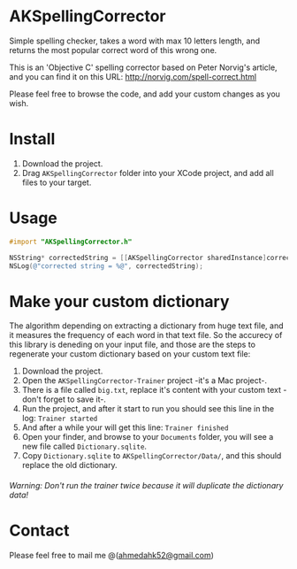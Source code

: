 AKSpellingCorrector
===================

Simple spelling checker, takes a word with max 10 letters length, and returns the most popular correct word of this wrong one.

This is an 'Objective C' spelling corrector based on Peter Norvig's article, and you can find it on this URL: http://norvig.com/spell-correct.html

Please feel free to browse the code, and add your custom changes as you wish.

# Install
1. Download the project.
2. Drag `AKSpellingCorrector` folder into your XCode project, and add all files to your target.


# Usage

```objective-c
#import "AKSpellingCorrector.h"

NSString* correctedString = [[AKSpellingCorrector sharedInstance]correctWord:@"correktion"];
NSLog(@"corrected string = %@", correctedString);

```


# Make your custom dictionary

The algorithm depending on extracting a dictionary from huge text file, and it measures the frequency of each word in that text file.
So the accurecy of this library is deneding on your input file, and those are the steps to regenerate your custom dictionary based on your custom text file:

1. Download the project.
2. Open the `AKSpellingCorrector-Trainer` project -it's a Mac project-.
3. There is a file called `big.txt`, replace it's content with your custom text -don't forget to save it-.
4. Run the project, and after it start to run you should see this line in the log:
``` Trainer started ```
5. And after a while your will get this line:
``` Trainer finished ```
6. Open your finder, and browse to your `Documents` folder, you will see a new file called `Dictionary.sqlite`.
7. Copy `Dictionary.sqlite` to `AKSpellingCorrector/Data/`, and this should replace the old dictionary.

###### Warning: Don't run the trainer twice because it will duplicate the dictionary data!


# Contact

Please feel free to mail me @(ahmedahk52@gmail.com)